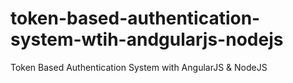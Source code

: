 token-based-authentication-system-wtih-andgularjs-nodejs
========================================================

Token Based Authentication System with AngularJS &amp; NodeJS

